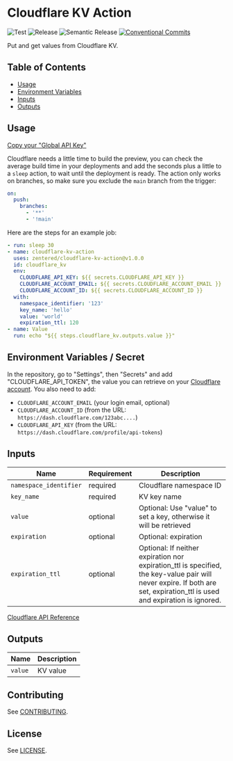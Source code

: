 # Cloudflare KV Action

![Test](https://github.com/zentered/cloudflare-kv-action/workflows/Test/badge.svg)
![Release](https://github.com/zentered/cloudflare-kv-action/workflows/Publish/badge.svg)
![Semantic Release](https://github.com/govolition/storefront-api/workflows/Semantic%20Release/badge.svg)
[![Conventional Commits](https://img.shields.io/badge/Conventional%20Commits-1.0.0-yellow.svg)](https://conventionalcommits.org)

Put and get values from Cloudflare KV.

## Table of Contents

- [Usage](#usage)
- [Environment Variables](#environment-variables--secret)
- [Inputs](#inputs)
- [Outputs](#outputs)

## Usage

[Copy your "Global API Key"](https://dash.cloudflare.com/profile/api-tokens)

Cloudflare needs a little time to build the preview, you can check the average
build time in your deployments and add the seconds plus a little to a `sleep`
action, to wait until the deployment is ready. The action only works on
branches, so make sure you exclude the `main` branch from the trigger:

```yaml
on:
  push:
    branches:
      - '**'
      - '!main'
```

Here are the steps for an example job:

```yaml
- run: sleep 30
- name: cloudflare-kv-action
  uses: zentered/cloudflare-kv-action@v1.0.0
  id: cloudflare_kv
  env:
    CLOUDFLARE_API_KEY: ${{ secrets.CLOUDFLARE_API_KEY }}
    CLOUDFLARE_ACCOUNT_EMAIL: ${{ secrets.CLOUDFLARE_ACCOUNT_EMAIL }}
    CLOUDFLARE_ACCOUNT_ID: ${{ secrets.CLOUDFLARE_ACCOUNT_ID }}
  with:
    namespace_identifier: '123'
    key_name: 'hello'
    value: 'world'
    expiration_ttl: 120
- name: Value
  run: echo "${{ steps.cloudflare_kv.outputs.value }}"
```

## Environment Variables / Secret

In the repository, go to "Settings", then "Secrets" and add
"CLOUDFLARE_API_TOKEN", the value you can retrieve on your
[Cloudflare account](https://dash.cloudflare.com/profile/api-tokens). You also
need to add:

- `CLOUDFLARE_ACCOUNT_EMAIL` (your login email, optional)
- `CLOUDFLARE_ACCOUNT_ID` (from the URL:
  `https://dash.cloudflare.com/123abc....`)
- `CLOUDFLARE_API_KEY` (from the URL:
  `https://dash.cloudflare.com/profile/api-tokens`)

## Inputs

| Name                   | Requirement | Description                                                                                                                                                               |
| ---------------------- | ----------- | ------------------------------------------------------------------------------------------------------------------------------------------------------------------------- |
| `namespace_identifier` | required    | Cloudflare namespace ID                                                                                                                                                   |
| `key_name`             | required    | KV key name                                                                                                                                                               |
| `value`                | optional    | Optional: Use "value" to set a key, otherwise it will be retrieved                                                                                                        |
| `expiration`           | optional    | Optional: expiration                                                                                                                                                      |
| `expiration_ttl`       | optional    | Optional: If neither expiration nor expiration_ttl is specified, the key-value pair will never expire. If both are set, expiration_ttl is used and expiration is ignored. |

[Cloudflare API Reference](https://api.cloudflare.com/#workers-kv-namespace-write-key-value-pair)

## Outputs

| Name    | Description |
| ------- | ----------- |
| `value` | KV value    |

## Contributing

See [CONTRIBUTING](CONTRIBUTING.md).

## License

See [LICENSE](LICENSE).
